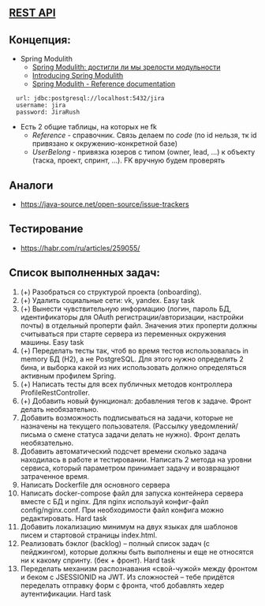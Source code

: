 ## [REST API](http://localhost:8080/doc)

## Концепция:
- Spring Modulith
  - [Spring Modulith: достигли ли мы зрелости модульности](https://habr.com/ru/post/701984/)
  - [Introducing Spring Modulith](https://spring.io/blog/2022/10/21/introducing-spring-modulith)
  - [Spring Modulith - Reference documentation](https://docs.spring.io/spring-modulith/docs/current-SNAPSHOT/reference/html/)

```
  url: jdbc:postgresql://localhost:5432/jira
  username: jira
  password: JiraRush
```
- Есть 2 общие таблицы, на которых не fk
  - _Reference_ - справочник. Связь делаем по _code_ (по id нельзя, тк id привязано к окружению-конкретной базе)
  - _UserBelong_ - привязка юзеров с типом (owner, lead, ...) к объекту (таска, проект, спринт, ...). FK вручную будем проверять

## Аналоги
- https://java-source.net/open-source/issue-trackers

## Тестирование
- https://habr.com/ru/articles/259055/

## Список выполненных задач:
1. (+) Разобраться со структурой проекта (onboarding).
2. (+) Удалить социальные сети: vk, yandex. Easy task
3. (+) Вынести чувствительную информацию (логин, пароль БД, идентификаторы для OAuth регистрации/авторизации, настройки почты) в отдельный проперти файл. Значения этих проперти должны считываться при старте сервера из переменных окружения машины. Easy task
4. (+) Переделать тесты так, чтоб во время тестов использовалась in memory БД (H2), а не PostgreSQL. Для этого нужно определить 2 бина, и выборка какой из них использовать должно определяться активным профилем Spring.
5. (+) Написать тесты для всех публичных методов контроллера ProfileRestController.
6. (+) Добавить новый функционал: добавления тегов к задаче. Фронт делать необязательно.
7. Добавить возможность подписываться на задачи, которые не назначены на текущего пользователя. (Рассылку уведомлений/письма о смене статуса задачи делать не нужно). Фронт делать необязательно.
8. Добавить автоматический подсчет времени сколько задача находилась в работе и тестировании. Написать 2 метода на уровни сервиса, который параметром принимает задачу и возвращают затраченное время.
9. Написать Dockerfile для основного сервера
10. Написать docker-compose файл для запуска контейнера сервера вместе с БД и nginx. Для nginx используй конфиг-файл config/nginx.conf. При необходимости файл конфига можно редактировать. Hard task
11. Добавить локализацию минимум на двух языках для шаблонов писем и стартовой страницы index.html.
12. Реализовать бэклог (backlog) – полный список задач (с пейджингом), которые должны быть выполнены и еще не относятся ни к какому спринту. (бек + фронт). Hard task
13. Переделать механизм распознавания «свой-чужой» между фронтом и беком с JSESSIONID на JWT. Из сложностей – тебе придётся переделать отправку форм с фронта, чтоб добавлять хедер аутентификации. Hard task
